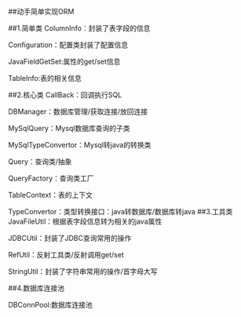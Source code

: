 ##动手简单实现ORM

##1.简单类
ColumnInfo：封装了表字段的信息

Configuration：配置类封装了配置信息

JavaFieldGetSet:属性的get/set信息

TableInfo:表的相关信息

##2.核心类
CallBack：回调执行SQL

DBManager：数据库管理/获取连接/放回连接

MySqlQuery：Mysql数据库查询的子类

MySqlTypeConvertor：Mysql转java的转换类

Query：查询类/抽象

QueryFactory：查询类工厂

TableContext：表的上下文

TypeConvertor：类型转换接口：java转数据库/数据库转java
##3.工具类
JavaFileUtil：根据表字段信息转为相关的java属性

JDBCUtil：封装了JDBC查询常用的操作

RefUtil：反射工具类/反射调用get/set

StringUtil：封装了字符串常用的操作/首字母大写

##4.数据库连接池

DBConnPool:数据库连接池
